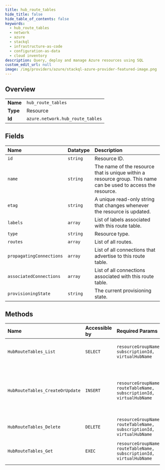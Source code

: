 ```yaml
---
title: hub_route_tables
hide_title: false
hide_table_of_contents: false
keywords:
  - hub_route_tables
  - network
  - azure    
  - stackql
  - infrastructure-as-code
  - configuration-as-data
  - cloud inventory
description: Query, deploy and manage Azure resources using SQL
custom_edit_url: null
image: /img/providers/azure/stackql-azure-provider-featured-image.png
---
```

  
    

## Overview
<table><tbody>
<tr><td><b>Name</b></td><td><code>hub_route_tables</code></td></tr>
<tr><td><b>Type</b></td><td>Resource</td></tr>
<tr><td><b>Id</b></td><td><code>azure.network.hub_route_tables</code></td></tr>
</tbody></table>

## Fields
| Name | Datatype | Description |
|:-----|:---------|:------------|
| `id` | `string` | Resource ID. |
| `name` | `string` | The name of the resource that is unique within a resource group. This name can be used to access the resource. |
| `etag` | `string` | A unique read-only string that changes whenever the resource is updated. |
| `labels` | `array` | List of labels associated with this route table. |
| `type` | `string` | Resource type. |
| `routes` | `array` | List of all routes. |
| `propagatingConnections` | `array` | List of all connections that advertise to this route table. |
| `associatedConnections` | `array` | List of all connections associated with this route table. |
| `provisioningState` | `string` | The current provisioning state. |
## Methods
| Name | Accessible by | Required Params | Description |
|:-----|:--------------|:----------------|:------------|
| `HubRouteTables_List` | `SELECT` | `resourceGroupName, subscriptionId, virtualHubName` | Retrieves the details of all RouteTables. |
| `HubRouteTables_CreateOrUpdate` | `INSERT` | `resourceGroupName, routeTableName, subscriptionId, virtualHubName` | Creates a RouteTable resource if it doesn't exist else updates the existing RouteTable. |
| `HubRouteTables_Delete` | `DELETE` | `resourceGroupName, routeTableName, subscriptionId, virtualHubName` | Deletes a RouteTable. |
| `HubRouteTables_Get` | `EXEC` | `resourceGroupName, routeTableName, subscriptionId, virtualHubName` | Retrieves the details of a RouteTable. |
